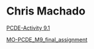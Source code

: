 <html lang="en">
    <head>
        <title>Chris Machado's Portfolio</title>
        <meta name="viewport" content="width=device-width, initial-scale=1">
        <link rel="stylesheet" href="https://cdn.jsdelivr.net/npm/bootstrap@5.2.0/dist/css/bootstrap.min.css" integrity="sha384-gH2yIJqKdNHPEq0n4Mqa/HGKIhSkIHeL5AyhkYV8i59U5AR6csBvApHHNl/vI1Bx" crossorigin="anonymous">
    </head>
</html>
<h1> Chris Machado </h1>




[PCDE-Activity 9.1](https://chris-machado.github.io/PCDE-Activity-9.1/)

[MO-PCDE_M9_final_assignment](https://chris-machado.github.io/MO-PCDE_M9_final_assignment)

